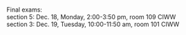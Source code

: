 
<div class="important">

<!--
<div class="lecture1">
<div class="lecture2">
<div class="recitation">
<div class="important">
-->
<div class="column_date">

 <br> 
 

</div>

<div class="column_materials">
<p markdown="block">

Final exams: <br>
section 5: Dec. 18, Monday, 2:00-3:50 pm, room 109 CIWW <br>
section 3: Dec. 19, Tuesday, 10:00-11:50 am, room 101 CIWW <br><br> 





<br><br>


</p>
</div>

<div class="column_assign">
<p markdown="block">

</p>
</div>
    
</div>
